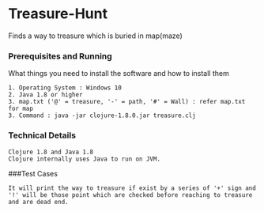 # Treasure-Hunt

Finds a way to treasure which is buried in map(maze)   

### Prerequisites and Running

What things you need to install the software and how to install them

```
1. Operating System : Windows 10
2. Java 1.8 or higher
3. map.txt ('@' = treasure, '-' = path, '#' = Wall) : refer map.txt for map
3. Command : java -jar clojure-1.8.0.jar treasure.clj
```

### Technical Details

```
Clojure 1.8 and Java 1.8
Clojure internally uses Java to run on JVM.
```

###Test Cases

```
It will print the way to treasure if exist by a series of '+' sign and '!' will be those point which are checked before reaching to treasure and are dead end.
```
